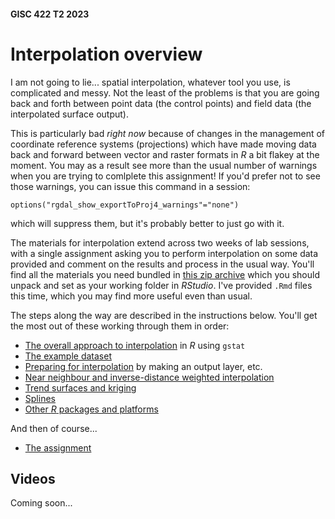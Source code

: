 #### GISC 422 T2 2023
# Interpolation overview
I am not going to lie... spatial interpolation, whatever tool you use, is complicated and messy. Not the least of the problems is that you are going back and forth between point data (the control points) and field data (the interpolated surface output).

This is particularly bad _right now_ because of changes in the management of coordinate reference systems (projections) which have made moving data back and forward between vector and raster formats in _R_ a bit flakey at the moment. You may as a result see more than the usual number of warnings when you are trying to comlplete this assignment! If you'd prefer not to see those warnings, you can issue this command in a session:

```
options("rgdal_show_exportToProj4_warnings"="none")
```

which will suppress them, but it's probably better to just go with it.

The materials for interpolation extend across two weeks of lab sessions, with a single assignment asking you to perform interpolation on some data provided and comment on the results and process in the usual way. You'll find all the materials you need bundled in [this zip archive](interpolation.zip?raw=true) which you should unpack and set as your working folder in *RStudio*. I've provided `.Rmd` files this time, which you may find more useful even than usual.

The steps along the way are described in the instructions below. You'll get the most out of these working through them in order:

+ [The overall approach to interpolation](01-overview-of-the-approach.md) in *R* using `gstat`
+ [The example dataset](02-example-dataset.md)
+ [Preparing for interpolation](03-preparing-for-interpolation.md) by making an output layer, etc.
+ [Near neighbour and inverse-distance weighted interpolation](04-nn-and-idw.md)
+ [Trend surfaces and kriging](05-trend-surfaces-and-kriging.md)
+ [Splines](06-splines.md)
+ [Other *R* packages and platforms](07-other-r-packages.md)

And then of course...

+ [The assignment](08-assignment-interpolation.md)

## Videos
Coming soon...
